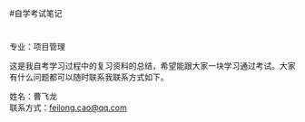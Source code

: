 #自学考试笔记


<h1 id="countdown" style="color:red;">
</h1>

专业：项目管理

这是我自考学习过程中的复习资料的总结，希望能跟大家一块学习通过考试。大家有什么问题都可以随时联系我联系方式如下。

姓名：曹飞龙 <br>
联系方式：feilong.cao@qq.com


<script type="text/javascript">
function timer(){
    var  endDate = new Date("2016-10-15 00:00").getTime();
    var cuDate=new Date().getTime();
    var  day=parseInt((endDate-cuDate)/1000/60/60/24);
    var  hour=parseInt((endDate-cuDate)/1000/60/60%24);
    var  second=parseInt((endDate-cuDate)/1000/60%60);
    var  seconds=parseInt((endDate-cuDate)/1000%60);
    document.getElementById("countdown").innerHTML="距离10月15日考试还有"+day+"天"+hour+"小时"+second+"分钟"+seconds+"秒";
}
timer();
setInterval(timer,1000);
</script>
